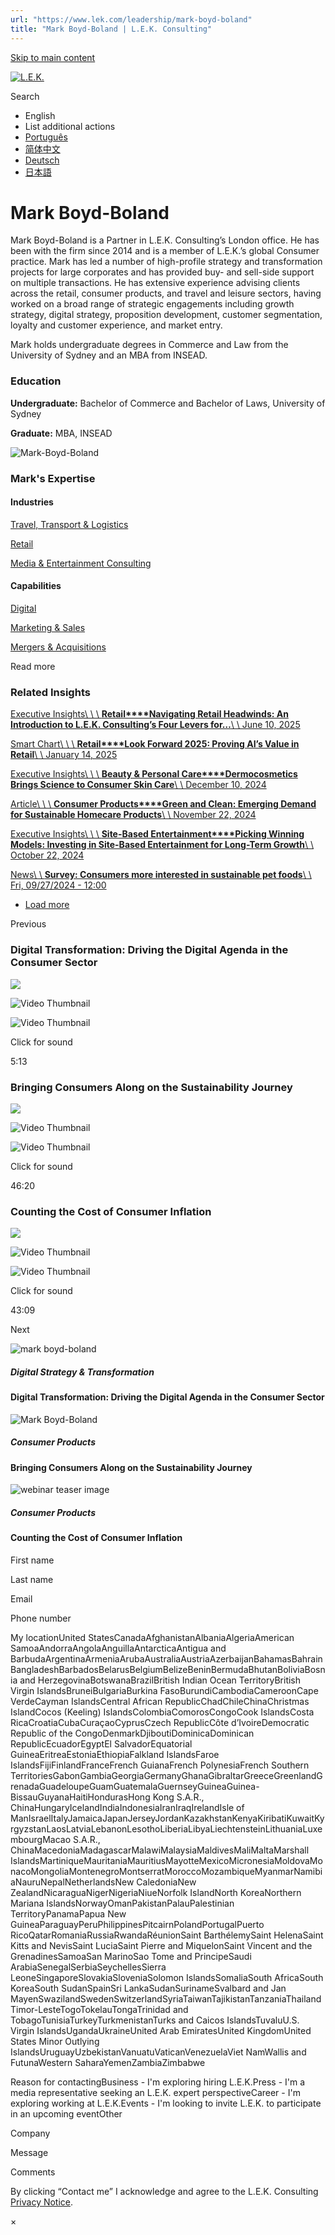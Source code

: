 ```yaml
---
url: "https://www.lek.com/leadership/mark-boyd-boland"
title: "Mark Boyd-Boland | L.E.K. Consulting"
---
```


[Skip to main content](https://www.lek.com/leadership/mark-boyd-boland#main-content)

[![L.E.K.](https://www.lek.com/themes/lek/images/new-logo.svg)](https://www.lek.com/ "L.E.K.")

Search

- English
- List additional actions
- [Português](https://www.lek.com/pt-br/lek-brazil)
- [简体中文](https://www.lek.com/zh-hant/lek-china)
- [Deutsch](https://www.lek.com/de/lek-germany)
- [日本語](https://www.lek.com/ja/lek-japan)

# Mark Boyd-Boland

Mark Boyd-Boland is a Partner in L.E.K. Consulting’s London office. He has been with the firm since 2014 and is a member of L.E.K.’s global Consumer practice. Mark has led a number of high-profile strategy and transformation projects for large corporates and has provided buy- and sell-side support on multiple transactions. He has extensive experience advising clients across the retail, consumer products, and travel and leisure sectors, having worked on a broad range of strategic engagements including growth strategy, digital strategy, proposition development, customer segmentation, loyalty and customer experience, and market entry.

Mark holds undergraduate degrees in Commerce and Law from the University of Sydney and an MBA from INSEAD.

### Education

**Undergraduate:** Bachelor of Commerce and Bachelor of Laws, University of Sydney

**Graduate:** MBA, INSEAD

![Mark-Boyd-Boland](https://www.lek.com/sites/default/files/profile-images/Mark-Boyd-Boland-website-photo.png)

### Mark's Expertise

#### Industries

[Travel, Transport & Logistics](https://www.lek.com/industries/travel-transport-logistics)

[Retail](https://www.lek.com/industries/retail)

[Media & Entertainment Consulting](https://www.lek.com/industries/media)

#### Capabilities

[Digital](https://www.lek.com/capabilities/digital)

[Marketing & Sales](https://www.lek.com/capabilities/marketing-and-sales)

[Mergers & Acquisitions](https://www.lek.com/capabilities/mergers-acquisitions)

Read more

### Related Insights

[Executive Insights\\
\\
\\
**Retail****Navigating Retail Headwinds: An Introduction to L.E.K. Consulting’s Four Levers for…**\\
\\
June 10, 2025](https://www.lek.com/insights/con/eu/ei/navigating-retail-headwinds-introduction-lek-consultings-four-levers-success)

[Smart Chart\\
\\
\\
**Retail****Look Forward 2025: Proving AI’s Value in Retail**\\
\\
January 14, 2025](https://www.lek.com/insights/con/eu/sc/look-forward-2025-proving-ais-value-retail)

[Executive Insights\\
\\
\\
**Beauty & Personal Care****Dermocosmetics Brings Science to Consumer Skin Care**\\
\\
December 10, 2024](https://www.lek.com/insights/con/global/ei/dermocosmetics-brings-science-consumer-skin-care)

[Article\\
\\
\\
**Consumer Products****Green and Clean: Emerging Demand for Sustainable Homecare Products**\\
\\
November 22, 2024](https://www.lek.com/insights/con/eu/ar/green-and-clean-emerging-demand-sustainable-homecare-products)

[Executive Insights\\
\\
\\
**Site-Based Entertainment****Picking Winning Models: Investing in Site-Based Entertainment for Long-Term Growth**\\
\\
October 22, 2024](https://www.lek.com/insights/tmt/global/ei/investing-site-based-entertainment-long-term-growth)

[News\\
\\
**Survey: Consumers more interested in sustainable pet foods**\\
\\
Fri, 09/27/2024 - 12:00](https://www.lek.com/press/survey-consumers-more-interested-sustainable-pet-foods)

- [Load more](https://www.lek.com/leadership/mark-boyd-boland?page=1 "Load more items")

Previous

### Digital Transformation: Driving the Digital Agenda in the Consumer Sector

![](https://fast.wistia.com/embed/medias/rkb7eaqfms/swatch)

![Video Thumbnail](https://fast.wistia.com/embed/medias/rkb7eaqfms/swatch)

![Video Thumbnail](https://embed-ssl.wistia.com/deliveries/21d05923a5c95a5b7f67fa1ef1af9143af0a385a.webp?image_crop_resized=1920x1080)

Click for sound

5:13

### Bringing Consumers Along on the Sustainability Journey

![](https://fast.wistia.com/embed/medias/2njsntyi3d/swatch)

![Video Thumbnail](https://fast.wistia.com/embed/medias/2njsntyi3d/swatch)

![Video Thumbnail](https://embed-ssl.wistia.com/deliveries/220add0b1bdb166532452bf13a5f9994.webp?image_crop_resized=1920x1080)

Click for sound

46:20

### Counting the Cost of Consumer Inflation

![](https://fast.wistia.com/embed/medias/r877sghj21/swatch)

![Video Thumbnail](https://fast.wistia.com/embed/medias/r877sghj21/swatch)

![Video Thumbnail](https://embed-ssl.wistia.com/deliveries/445cae9cc34d35e6b83235a3dd5b3ecf.webp?image_crop_resized=1920x1080)

Click for sound

43:09

Next

![mark boyd-boland](https://www.lek.com/sites/default/files/teaser-images/Mark-Boyd-Boland-digital-transformation.png)

##### Digital Strategy & Transformation

#### Digital Transformation: Driving the Digital Agenda in the Consumer Sector

![Mark Boyd-Boland](https://www.lek.com/sites/default/files/teaser-images/consumer-sustainability-journey-teaser.jpg)

##### Consumer Products

#### Bringing Consumers Along on the Sustainability Journey

![webinar teaser image](https://www.lek.com/sites/default/files/teaser-images/cost-consumer-inflation-teaser.png)

##### Consumer Products

#### Counting the Cost of Consumer Inflation

First name

Last name

Email

Phone number

My locationUnited StatesCanadaAfghanistanAlbaniaAlgeriaAmerican SamoaAndorraAngolaAnguillaAntarcticaAntigua and BarbudaArgentinaArmeniaArubaAustraliaAustriaAzerbaijanBahamasBahrainBangladeshBarbadosBelarusBelgiumBelizeBeninBermudaBhutanBoliviaBosnia and HerzegovinaBotswanaBrazilBritish Indian Ocean TerritoryBritish Virgin IslandsBruneiBulgariaBurkina FasoBurundiCambodiaCameroonCape VerdeCayman IslandsCentral African RepublicChadChileChinaChristmas IslandCocos (Keeling) IslandsColombiaComorosCongoCook IslandsCosta RicaCroatiaCubaCuraçaoCyprusCzech RepublicCôte d’IvoireDemocratic Republic of the CongoDenmarkDjiboutiDominicaDominican RepublicEcuadorEgyptEl SalvadorEquatorial GuineaEritreaEstoniaEthiopiaFalkland IslandsFaroe IslandsFijiFinlandFranceFrench GuianaFrench PolynesiaFrench Southern TerritoriesGabonGambiaGeorgiaGermanyGhanaGibraltarGreeceGreenlandGrenadaGuadeloupeGuamGuatemalaGuernseyGuineaGuinea-BissauGuyanaHaitiHondurasHong Kong S.A.R., ChinaHungaryIcelandIndiaIndonesiaIranIraqIrelandIsle of ManIsraelItalyJamaicaJapanJerseyJordanKazakhstanKenyaKiribatiKuwaitKyrgyzstanLaosLatviaLebanonLesothoLiberiaLibyaLiechtensteinLithuaniaLuxembourgMacao S.A.R., ChinaMacedoniaMadagascarMalawiMalaysiaMaldivesMaliMaltaMarshall IslandsMartiniqueMauritaniaMauritiusMayotteMexicoMicronesiaMoldovaMonacoMongoliaMontenegroMontserratMoroccoMozambiqueMyanmarNamibiaNauruNepalNetherlandsNew CaledoniaNew ZealandNicaraguaNigerNigeriaNiueNorfolk IslandNorth KoreaNorthern Mariana IslandsNorwayOmanPakistanPalauPalestinian TerritoryPanamaPapua New GuineaParaguayPeruPhilippinesPitcairnPolandPortugalPuerto RicoQatarRomaniaRussiaRwandaRéunionSaint BarthélemySaint HelenaSaint Kitts and NevisSaint LuciaSaint Pierre and MiquelonSaint Vincent and the GrenadinesSamoaSan MarinoSao Tome and PrincipeSaudi ArabiaSenegalSerbiaSeychellesSierra LeoneSingaporeSlovakiaSloveniaSolomon IslandsSomaliaSouth AfricaSouth KoreaSouth SudanSpainSri LankaSudanSurinameSvalbard and Jan MayenSwazilandSwedenSwitzerlandSyriaTaiwanTajikistanTanzaniaThailandTimor-LesteTogoTokelauTongaTrinidad and TobagoTunisiaTurkeyTurkmenistanTurks and Caicos IslandsTuvaluU.S. Virgin IslandsUgandaUkraineUnited Arab EmiratesUnited KingdomUnited States Minor Outlying IslandsUruguayUzbekistanVanuatuVaticanVenezuelaViet NamWallis and FutunaWestern SaharaYemenZambiaZimbabwe

Reason for contactingBusiness - I'm exploring hiring L.E.K.Press - I'm a media representative seeking an L.E.K. expert perspectiveCareer - I'm exploring working at L.E.K.Events - I'm looking to invite L.E.K. to participate in an upcoming eventOther

Company

Message

Comments

By clicking “Contact me” I acknowledge and agree to the L.E.K. Consulting [Privacy Notice](https://www.lek.com/lek-consulting-privacy-policy).

×